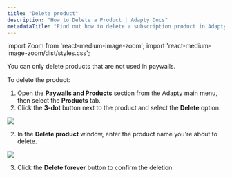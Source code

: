 ```yaml
---
title: "Delete product"
description: "How to Delete a Product | Adapty Docs"
metadataTitle: "Find out how to delete a subscription product in Adapty without disrupting your app's revenue flow."
---
```


import Zoom from 'react-medium-image-zoom';
import 'react-medium-image-zoom/dist/styles.css';

You can only delete products that are not used in paywalls.

To delete the product:

1. Open the **[Paywalls and Products](https://app.adapty.io/products)** section from the Adapty main menu, then select the **Products** tab.
2. Click the **3-dot** button next to the product and select the **Delete** option.


<Zoom>
  <img src={require('./img/4218c22-edit_product.webp').default}
  style={{
    border: '1px solid #727272', /* border width and color */
    width: '700px', /* image width */
    display: 'block', /* for alignment */
    margin: '0 auto' /* center alignment */
  }}
/>
</Zoom>





2. In the **Delete product** window, enter the product name you're about to delete.


<Zoom>
  <img src={require('./img/b945add-delete_product.webp').default}
  style={{
    border: '1px solid #727272', /* border width and color */
    width: '700px', /* image width */
    display: 'block', /* for alignment */
    margin: '0 auto' /* center alignment */
  }}
/>
</Zoom>





3. Click the **Delete forever** button to confirm the deletion.